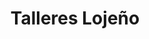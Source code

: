 ---
title: "Talleres Lojeño"
url: /huetor-tajar/talleres-lojeno/
shop: reparación de automóviles
---